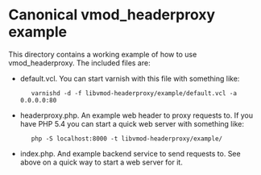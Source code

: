 # Canonical vmod_headerproxy example

This directory contains a working example of how to use vmod_headerproxy. The
included files are:

* default.vcl. You can start varnish with this file with something like:

         varnishd -d -f libvmod-headerproxy/example/default.vcl -a 0.0.0.0:80

* headerproxy.php. An example web header to proxy requests to. If you have PHP
  5.4 you can start a quick web server with something like:


         php -S localhost:8000 -t libvmod-headerproxy/example/

* index.php. And example backend service to send requests to. See above on a
  quick way to start a web server for it.
